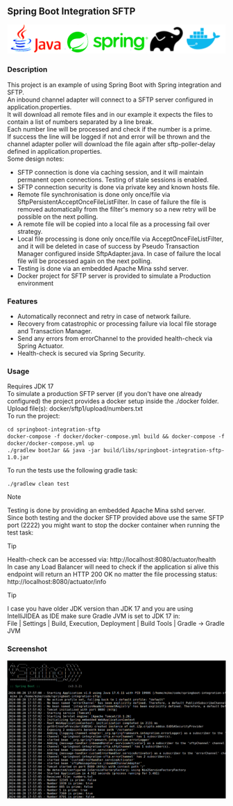 Spring Boot Integration SFTP
--
![](assets/images/logo4.png)
### Description<br/>
This project is an example of using Spring Boot with Spring integration and SFTP. <br/>
An inbound channel adapter will connect to a SFTP server configured in application.properties.<br/>
It will download all remote files and in our example it expects the files to contain a list of numbers separated by a line break.<br/>
Each number line will be processed and check if the number is a prime.<br/> 
If success the line will be logged if not and error will be thrown and the channel adapter poller will download the file again after sftp-poller-delay defined in application.properties.<br/>
Some design notes:
* SFTP connection is done via caching session, and it will maintain permanent open connections. Testing of stale sessions is enabled.<br/>
* SFTP connection security is done via private key and known hosts file.<br/>
* Remote file synchronisation is done only once/file via SftpPersistentAcceptOnceFileListFilter. In case of failure the file is removed automatically from the filter's memory so a new retry will be possible on the next polling.<br/>
* A remote file will be copied into a local file as a processing fail over strategy. 
* Local file processing is done only once/file via AcceptOnceFileListFilter, and it will be deleted in case of success by Pseudo Transaction Manager configured inside SftpAdapter.java. In case of failure the local file will be processed again on the next polling.<br/>
* Testing is done via an embedded Apache Mina sshd server.<br/>
* Docker project for SFTP server is provided to simulate a Production environment 

### Features
* Automatically reconnect and retry in case of network failure.<br/>
* Recovery from catastrophic or processing failure via local file storage and Transaction Manager.<br/>
* Send any errors from errorChannel to the provided health-check via Spring Actuator.<br/>
* Health-check is secured via Spring Security.<br/>

### Usage
Requires JDK 17<br/>
To simulate a production SFTP server (if you don't have one already configured) the project provides a docker setup inside the ./docker folder.<br/>
Upload file(s): docker/sftp1/upload/numbers.txt <br/>
To run the project:<br/>
```
cd springboot-integration-sftp
docker-compose -f docker/docker-compose.yml build && docker-compose -f docker/docker-compose.yml up
./gradlew bootJar && java -jar build/libs/springboot-integration-sftp-1.0.jar
```
To run the tests use the following gradle task:<br/>
```
./gradlew clean test
```
> [!Note]
> Testing is done by providing an embedded Apache Mina sshd server.<br/>
> Since both testing and the docker SFTP provided above use the same SFTP port (2222) you might want to stop the docker container when running the test task:<br/>

> [!TIP]
> Health-check can be accessed via: http://localhost:8080/actuator/health<br/>
> In case any Load Balancer will need to check if the application si alive this endpoint will return an HTTP 200 OK no matter the file processing status: http://localhost:8080/actuator/info<br/>

> [!TIP]
> I case you have older JDK version than JDK 17 and you are using IntelliJIDEA as IDE make sure Gradle JVM is set to JDK 17 in:<br/>
> File | Settings | Build, Execution, Deployment | Build Tools | Gradle  -> Gradle JVM

### Screenshot
![](assets/images/screenshot1.png)
